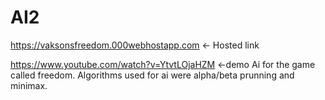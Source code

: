 # AI2
https://vaksonsfreedom.000webhostapp.com <- Hosted link

https://www.youtube.com/watch?v=YtvtLOjaHZM <-demo
Ai for the game called freedom.
Algorithms used for ai were alpha/beta prunning and minimax.
